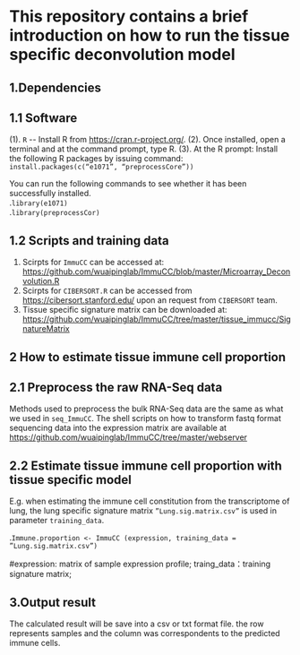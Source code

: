 This repository contains a brief introduction on how to run the tissue specific deconvolution model
======================================================================================================

1.Dependencies
------------------------------------------------------------------------------------------------------
1.1 Software
---------
 (1).	`R` -- Install R from https://cran.r-project.org/.
 (2).	Once installed, open a terminal and at the command prompt, type R.
 (3).	At the R prompt: Install the following R packages by issuing command:
      `install.packages(c(“e1071”, “preprocessCore”))`  

 You can run the following commands to see whether it has been successfully installed.                       
 .`library(e1071)`       
 .`library(preprocessCor)`
 
1.2 Scripts and training data
------------------------------------------------------------------------------------------------------
 1.	Scirpts for `ImmuCC` can be accessed at: https://github.com/wuaipinglab/ImmuCC/blob/master/Microarray_Deconvolution.R
 2.	Scirpts for `CIBERSORT.R` can be accessed from https://cibersort.stanford.edu/ upon an request from `CIBERSORT` team.
 3.	Tissue specific signature matrix can be downloaded at: https://github.com/wuaipinglab/ImmuCC/tree/master/tissue_immucc/SignatureMatrix


2 How to estimate tissue immune cell proportion
-----------------------------------------------------------------------------------------------------
 2.1 Preprocess the raw RNA-Seq data
 ------------------------------------
 Methods used to preprocess the bulk RNA-Seq data are the same as what we used in `seq_ImmuCC`. The shell scripts on how to transform fastq format sequencing data into the expression matrix are available at https://github.com/wuaipinglab/ImmuCC/tree/master/webserver

 2.2 Estimate tissue immune cell proportion with tissue specific model
 ------------------------------------------------------------------------------------------------------
 E.g. when estimating the immune cell constitution from the transcriptome of lung, the lung specific signature matrix `”Lung.sig.matrix.csv”` is used in parameter `training_data`.

.`Immune.proportion <- ImmuCC (expression, training_data = ”Lung.sig.matrix.csv”)`

 #expression: matrix of sample expression profile;
 traing_data：training signature matrix;


3.Output result
--------------------------------------------------------------------------------------------------------
 The calculated result will be save into a csv or txt format file. the row represents samples and the column was correspondents to the predicted immune cells. 
